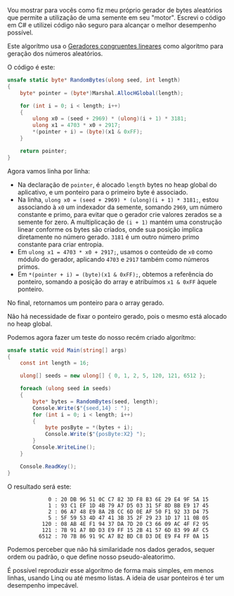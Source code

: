 Vou mostrar para vocês como fiz meu próprio gerador de bytes aleatórios que permite a utilização de uma semente em seu "motor". Escrevi o código em C# e utilizei código não seguro para alcançar o melhor desempenho possível.

Este algorítmo usa o [Geradores congruentes lineares](https://pt.wikipedia.org/wiki/Geradores_congruentes_lineares) como algoritmo para geração dos números aleatórios.

O código é este:

```cs
unsafe static byte* RandomBytes(ulong seed, int length)
{
    byte* pointer = (byte*)Marshal.AllocHGlobal(length);

    for (int i = 0; i < length; i++)
    {
        ulong x0 = (seed + 2969) * (ulong)(i + 1) * 3181;
        ulong x1 = 4703 * x0 + 2917;
        *(pointer + i) = (byte)(x1 & 0xFF);
    }

    return pointer;
}
```

Agora vamos linha por linha:

- Na declaração de `pointer`, é alocado `length` bytes no heap global do aplicativo, e um ponteiro para o primeiro byte é associado.
- Na linha, `ulong x0 = (seed + 2969) * (ulong)(i + 1) * 3181;`, estou associando à `x0` um indexador da semente, somando `2969`, um número constante e primo, para evitar que o gerador crie valores zerados se a semente for zero. A multiplicação de `(i + 1)` mantém uma construção linear conforme os bytes são criados, onde sua posição implica diretamente no número gerado. `3181` é um outro número primo constante para criar entropia.
- Em `ulong x1 = 4703 * x0 + 2917;`, usamos o conteúdo de `x0` como módulo do gerador, aplicando `4703` e `2917` também como números primos.
- Em `*(pointer + i) = (byte)(x1 & 0xFF);`, obtemos a referência do ponteiro, somando a posição do array e atribuímos `x1 & 0xFF` àquele ponteiro.

No final, retornamos um ponteiro para o array gerado.

Não há necessidade de fixar o ponteiro gerado, pois o mesmo está alocado no heap global.

Podemos agora fazer um teste do nosso recém criado algorítmo:

```cs
unsafe static void Main(string[] args)
{
    const int length = 16;

    ulong[] seeds = new ulong[] { 0, 1, 2, 5, 120, 121, 6512 };

    foreach (ulong seed in seeds)
    {
        byte* bytes = RandomBytes(seed, length);
        Console.Write($"{seed,14} : ");
        for (int i = 0; i < length; i++)
        {
            byte posByte = *(bytes + i);
            Console.Write($"{posByte:X2} ");
        }
        Console.WriteLine();
    }

    Console.ReadKey();
}
```

O resultado será este:
 
```
             0 : 20 DB 96 51 0C C7 82 3D F8 B3 6E 29 E4 9F 5A 15
             1 : 93 C1 EF 1D 4B 79 A7 D5 03 31 5F 8D BB E9 17 45
             2 : 06 A7 48 E9 8A 2B CC 6D 0E AF 50 F1 92 33 D4 75
             5 : 5F 59 53 4D 47 41 3B 35 2F 29 23 1D 17 11 0B 05
           120 : 08 AB 4E F1 94 37 DA 7D 20 C3 66 09 AC 4F F2 95
           121 : 7B 91 A7 BD D3 E9 FF 15 2B 41 57 6D 83 99 AF C5
          6512 : 70 7B 86 91 9C A7 B2 BD C8 D3 DE E9 F4 FF 0A 15
```

Podemos perceber que não há similaridade nos dados gerados, sequer ordem ou padrão, o que define nosso pseudo-aleatorimo.

É possível reproduzir esse algorítmo de forma mais simples, em menos linhas, usando Linq ou até mesmo listas. A ideia de usar ponteiros é ter um desempenho impecável.